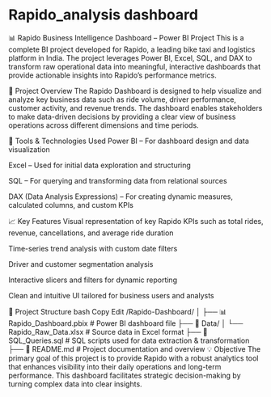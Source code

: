 # Rapido_analysis dashboard

📊 Rapido Business Intelligence Dashboard – Power BI Project
This is a complete BI project developed for Rapido, a leading bike taxi and logistics platform in India. The project leverages Power BI, Excel, SQL, and DAX to transform raw operational data into meaningful, interactive dashboards that provide actionable insights into Rapido’s performance metrics.

🚀 Project Overview
The Rapido Dashboard is designed to help visualize and analyze key business data such as ride volume, driver performance, customer activity, and revenue trends. The dashboard enables stakeholders to make data-driven decisions by providing a clear view of business operations across different dimensions and time periods.

🧰 Tools & Technologies Used
Power BI – For dashboard design and data visualization

Excel – Used for initial data exploration and structuring

SQL – For querying and transforming data from relational sources

DAX (Data Analysis Expressions) – For creating dynamic measures, calculated columns, and custom KPIs

📈 Key Features
Visual representation of key Rapido KPIs such as total rides, revenue, cancellations, and average ride duration

Time-series trend analysis with custom date filters

Driver and customer segmentation analysis

Interactive slicers and filters for dynamic reporting

Clean and intuitive UI tailored for business users and analysts

📁 Project Structure
bash
Copy
Edit
/Rapido-Dashboard/
│
├── 📊 Rapido_Dashboard.pbix         # Power BI dashboard file
├── 📂 Data/
│   └── Rapido_Raw_Data.xlsx         # Source data in Excel format
├── 📄 SQL_Queries.sql               # SQL scripts used for data extraction & transformation
├── 📄 README.md                     # Project documentation and overview
💡 Objective
The primary goal of this project is to provide Rapido with a robust analytics tool that enhances visibility into their daily operations and long-term performance. This dashboard facilitates strategic decision-making by turning complex data into clear insights.

